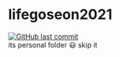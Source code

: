# lifegoseon2021
[![GitHub last commit](https://img.shields.io/github/last-commit/rifatabrarjowad/lifegoseon2021)](https://github.com/rifatabrarjowad/lifegoseon2021/commits/main)
</br>
its personal folder 😃
skip it

